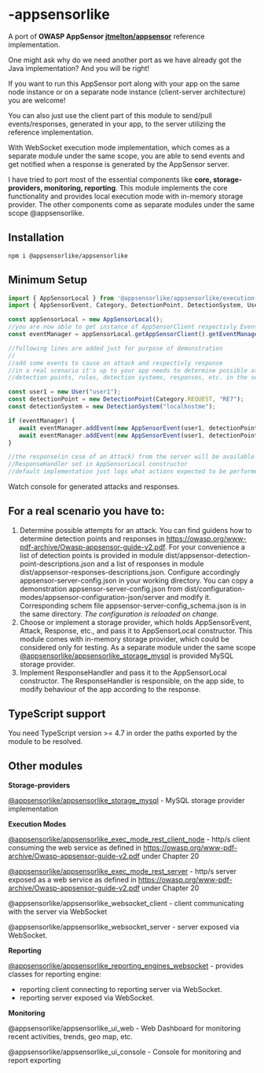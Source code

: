 # -appsensorlike
A port of **OWASP AppSensor [jtmelton/appsensor](https://github.com/jtmelton/appsensor)** reference implementation.

One might ask why do we need another port as we have already got the Java implementation? And you
 will be right! 
 
 If you want to run this AppSensor port along with your app on the same node instance or on a separate node instance (client-server architecture) you are welcome!
 
 You can also just use the client part of this module to send/pull events/responses, generated in your app, to the server utilizing the reference implementation.
 
 With WebSocket execution mode implementation, which comes as a separate module under the same scope, you are able to send events and get notified when a response is generated by the AppSensor server.
 
 I have tried to port most of the essential components like **core, storage-providers, monitoring, reporting**. This module implements the core functionality and provides local execution mode with in-memory storage provider.
 The other components come as separate modules under the same scope @appsensorlike.
 
 Installation
 ---
 ```
 npm i @appsensorlike/appsensorlike
 ```
 Minimum Setup
 ---
 ```javascript
 import { AppSensorLocal } from '@appsensorlike/appsensorlike/execution-modes/appsensor-local/appsensor_local.js';
 import { AppSensorEvent, Category, DetectionPoint, DetectionSystem, User } from "@appsensorlike/appsensorlike/core/core.js";

const appSensorLocal = new AppSensorLocal();
//you are now able to get instance of AppSensorClient respectivly EventManager and to send events to the server
const eventManager = appSensorLocal.getAppSensorClient().getEventManager();

//following lines are added just for purpose of demonstration
//
//add some events to cause an attack and respectivly response
//in a real scenario it's up to your app needs to determine possible attempts for an attack and to configure accordingly 
//detection points, rules, detection systems, responses, etc. in the server configuration 

const user1 = new User("user1");
const detectionPoint = new DetectionPoint(Category.REQUEST, "RE7");
const detectionSystem = new DetectionSystem("localhostme");

if (eventManager) {
    await eventManager.addEvent(new AppSensorEvent(user1, detectionPoint, detectionSystem)); 
    await eventManager.addEvent(new AppSensorEvent(user1, detectionPoint, detectionSystem)); //new instance every time to set timestamp
}

//the response(in cese of an Attack) from the server will be available via
//ResponseHandler set in AppSensorLocal constructor
//default implementation just logs what actions expected to be performed by your app in response to the attack
```
Watch console for generated attacks and responses.


For a real scenario you have to:
---
1) Determine possible attempts for an attack. You can find guidens how to determine detection points and responses in https://owasp.org/www-pdf-archive/Owasp-appsensor-guide-v2.pdf. For your convenience a list of detection points is provided in module dist/appsensor-detection-point-descriptions.json and a list of responses in module dist/appsensor-responses-descriptions.json. Configure accordingly appsensor-server-config.json in your working directory. You can copy a demonstration appsensor-server-config.json from dist/configuration-modes/appsensor-configuration-json/server and modify it. Corresponding schem file appsensor-server-config_schema.json is in the same directory. *The configuration is reloaded on change.*
2) Choose or implement a storage provider, which holds AppSensorEvent, Attack, Response, etc., and pass it to AppSensorLocal constructor. This module comes with in-memory storage provider, which could be considered only for testing. As a separate module under the same scope [@appsensorlike/appsensorlike_storage_mysql](https://www.npmjs.com/package/@appsensorlike/appsensorlike_storage_mysql) is provided MySQL storage provider.
3) Implement ResponseHandler and pass it to the AppSensorLocal constructor. The ResponseHandler is responsible, on the app side, to modify behaviour of the app according to the response.


TypeScript support
---
You need TypeScript version >= 4.7 in order the paths exported by the module to be resolved.


Other modules
---
**Storage-providers**

[@appsensorlike/appsensorlike_storage_mysql](https://www.npmjs.com/package/@appsensorlike/appsensorlike_storage_mysql) - MySQL storage provider implementation

**Execution Modes**

[@appsensorlike/appsensorlike_exec_mode_rest_client_node](https://www.npmjs.com/package/@appsensorlike/appsensorlike_exec_mode_rest_client_node) - http/s client consuming the web service as defined in https://owasp.org/www-pdf-archive/Owasp-appsensor-guide-v2.pdf under Chapter 20

[@appsensorlike/appsensorlike_exec_mode_rest_server](https://www.npmjs.com/package/@appsensorlike/appsensorlike_exec_mode_rest_server) - http/s server exposed as a web service as defined in https://owasp.org/www-pdf-archive/Owasp-appsensor-guide-v2.pdf under Chapter 20

@appsensorlike/appsensorlike_websocket_client - client communicating with the server via WebSocket 

@appsensorlike/appsensorlike_websocket_server - server exposed via WebSocket.

**Reporting**

[@appsensorlike/appsensorlike_reporting_engines_websocket](https://www.npmjs.com/package/@appsensorlike/appsensorlike_reporting_engines_websocket) - provides classes for reporting engine:
* reporting client connecting to reporting server via WebSocket.
* reporting server exposed via WebSocket.

**Monitoring**

@appsensorlike/appsensorlike_ui_web - Web Dashboard for monitoring recent activities, trends, geo map, etc.

@appsensorlike/appsensorlike_ui_console - Console for monitoring and report exporting
